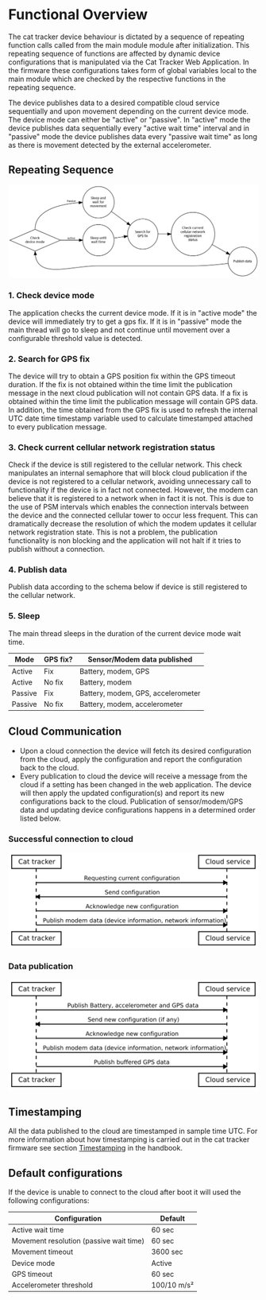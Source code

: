 # Functional Overview

The cat tracker device behaviour is dictated by a sequence of repeating function
calls called from the main module module after initialization. This repeating
sequence of functions are affected by dynamic device configurations that is
manipulated via the Cat Tracker Web Application. In the firmware these
configurations takes form of global variables local to the main module which are
checked by the respective functions in the repeating sequence.

The device publishes data to a desired compatible cloud service sequentially and
upon movement depending on the current device mode. The device mode can either
be "active" or "passive". In "active" mode the device publishes data
sequentially every "active wait time" interval and in "passive" mode the device
publishes data every "passive wait time" as long as there is movement detected
by the external accelerometer.

## Repeating Sequence

![Repeating Sequence](./images/sequence.png)

### 1. Check device mode

The application checks the current device mode. If it is in "active mode" the
device will immediately try to get a gps fix. If it is in "passive" mode the
main thread will go to sleep and not continue until movement over a configurable
threshold value is detected.

### 2. Search for GPS fix

The device will try to obtain a GPS position fix within the GPS timeout
duration. If the fix is not obtained within the time limit the publication
message in the next cloud publication will not contain GPS data. If a fix is
obtained within the time limit the publication message will contain GPS data. In
addition, the time obtained from the GPS fix is used to refresh the internal UTC
date time timestamp variable used to calculate timestamped attached to every
publication message.

### 3. Check current cellular network registration status

Check if the device is still registered to the cellular network. This check
manipulates an internal semaphore that will block cloud publication if the
device is not registered to a cellular network, avoiding unnecessary call to
functionality if the device is in fact not connected. However, the modem can
believe that it is registered to a network when in fact it is not. This is due
to the use of PSM intervals which enables the connection intervals between the
device and the connected cellular tower to occur less frequent. This can
dramatically decrease the resolution of which the modem updates it cellular
network registration state. This is not a problem, the publication functionality
is non blocking and the application will not halt if it tries to publish without
a connection.

### 4. Publish data

Publish data according to the schema below if device is still registered to the
cellular network.

### 5. Sleep

The main thread sleeps in the duration of the current device mode wait time.

| Mode    | GPS fix? | Sensor/Modem data published        |
| ------- | -------- | ---------------------------------- |
| Active  | Fix      | Battery, modem, GPS                |
| Active  | No fix   | Battery, modem                     |
| Passive | Fix      | Battery, modem, GPS, accelerometer |
| Passive | No fix   | Battery, modem, accelerometer      |

## Cloud Communication

- Upon a cloud connection the device will fetch its desired configuration from
  the cloud, apply the configuration and report the configuration back to the
  cloud.
- Every publication to cloud the device will receive a message from the cloud if
  a setting has been changed in the web application. The device will then apply
  the updated configuration(s) and report its new configurations back to the
  cloud. Publication of sensor/modem/GPS data and updating device configurations
  happens in a determined order listed below.

### Successful connection to cloud

![Sequence: Successful connection to cloud](./images/successful.svg)

### Data publication

![Sequence: Data publication](./images/data-publication.svg)

## Timestamping

All the data published to the cloud are timestamped in sample time UTC. For more
information about how timestamping is carried out in the cat tracker firmware
see section [Timestamping](./Protocol.md#timestamping) in the handbook.

## Default configurations

If the device is unable to connect to the cloud after boot it will used the
following configurations:

| Configuration                           | Default     |
| --------------------------------------- | ----------- |
| Active wait time                        | 60 sec      |
| Movement resolution (passive wait time) | 60 sec      |
| Movement timeout                        | 3600 sec    |
| Device mode                             | Active      |
| GPS timeout                             | 60 sec      |
| Accelerometer threshold                 | 100/10 m/s² |
